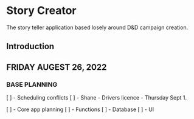 # Story Creator

The story teller application based losely around D&D campaign creation.

## Introduction


## FRIDAY AUGEST 26, 2022
### BASE PLANNING

  [ ] - Scheduling conflicts
    [ ] - Shane - Drivers licence - Thursday Sept 1.

  [ ] - Core app planning
    [ ] - Functions
    [ ] - Database
    [ ] - UI
